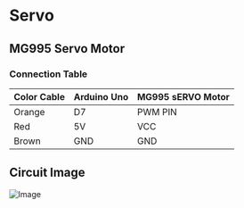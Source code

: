 # Servo
## MG995 Servo Motor
### Connection Table
| Color Cable | Arduino Uno  |MG995 sERVO Motor|
|-------------|--------------|-----------------|
| Orange      | D7           |   PWM PIN       |
| Red         |  5V          |  VCC            |
| Brown       | GND          |  GND            |
## Circuit Image
![Image](/Images/MG995.png)